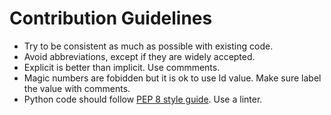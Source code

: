 # Contribution Guidelines
* Try to be consistent as much as possible with existing code.
* Avoid abbreviations, except if they are widely accepted.
* Explicit is better than implicit. Use commments.
* Magic numbers are fobidden but it is ok to use Id value. Make sure label the value with comments.
* Python code should follow [PEP 8 style guide](https://www.python.org/dev/peps/pep-0008/). Use a linter.
